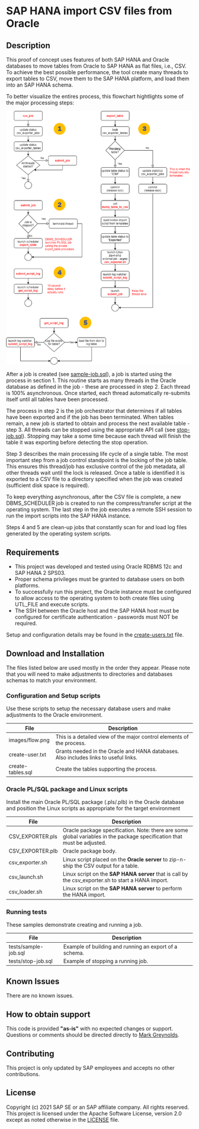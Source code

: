 # SAP HANA import CSV files from Oracle

## Description
This proof of concept uses features of both SAP HANA and Oracle databases to move tables from Oracle to SAP HANA as flat files, i.e., CSV.  To achieve the best possible performance, the tool create many threads to export tables to CSV, move them to the SAP HANA platform, and load them into an SAP HANA schema.

To better visualize the entires process, this flowchart hightlights some of the major processing steps:

![Process Flow](images/flow.png?raw=true "Process Flow")

After a job is created (see [sample-job.sql](test/sample-job.sql)), a job is started using the process in section 1. This routine starts as many threads in the Oracle database as defined in the job - these are processed in step 2. Each thread is 100% asynchronous. Once started, each thread automatically re-submits itself until all tables have been processed.

The process in step 2 is the job orchestrator that determines if all tables have been exported and if the job has been terminated. When tables remain, a new job is started to obtain and process the next available table - step 3.  All threads can be stopped using the appropriate API call (see [stop-job.sql](tests/stop-job.sql)).  Stopping may take a some time because each thread will finish the table it was exporting before detecting the stop operation.

Step 3 describes the main processing life cycle of a single table. The most important step from a job control standpoint is the locking of the job table. This ensures this thread/job has exclusive control of the job metadata, all other threads wait until the lock is released. Once a table is identified it is exported to a CSV file to a directory specified when the job was created (sufficient disk space is required).

To keep everything asynchronous, after the CSV file is complete, a new DBMS_SCHEDULER job is created to run the compress/transfer script at the operating system. The last step in the job executes a remote SSH session to run the import scripts into the SAP HANA instance.

Steps 4 and 5 are clean-up jobs that constantly scan for and load log files generated by the operating system scripts.

## Requirements
* This project was developed and tested using Oracle RDBMS 12c and SAP HANA 2 SPS03.
* Proper schema privileges must be granted to database users on both platforms.
* To successfully run this project, the Oracle instance must be configured to allow access to the operating system to both create files using UTL_FILE and execute scripts.
* The SSH between the Oracle host and the SAP HANA host must be configured for certificate authentication - passwords must NOT be required.

Setup and configuration details may be found in the [create-users.txt](src/create-users.txt) file.

## Download and Installation
The files listed below are used mostly in the order they appear.  Please note that you will need to make adjustments to directories and databases schemas to match your environment.

### Configuration and Setup scripts

Use these scripts to setup the necessary database users and make adjustments to the Oracle environment.

| File | Description |
| ---- | ----------- |
| images/flow.png | This is a detailed view of the major control elements of the process.|
| create-user.txt | Grants needed in the Oracle and HANA databases.  Also includes links to useful links.|
| create-tables.sql | Create the tables supporting the process.|

### Oracle PL/SQL package and Linux scripts

Install the main Oracle PL/SQL package (.pls/.plb) in the Oracle database and position the Linux scripts as appropriate for the target environment

| File | Description |
| ---- | ----------- |
|CSV_EXPORTER.pls | Oracle package specification.  Note: there are some global variables in the package specification that must be adjusted.
|CSV_EXPORTER.plb | Oracle package body.
|csv_exporter.sh | Linux script placed on the **Oracle server** to zip-n-ship the CSV output for a table.
|csv_launch.sh | Linux script on the **SAP HANA server** that is call by the csv_exporter.sh to start a HANA import.
|csv_loader.sh | Linux script on the **SAP HANA server** to perform the HANA import.

### Running tests

These samples demonstrate creating and running a job.

| File | Description |
| ---- | ----------- |
| tests/sample-job.sql | Example of building and running an export of a schema. |
| tests/stop-job.sql | Example of stopping a running job. |

## Known Issues
There are no known issues.

## How to obtain support
This code is provided **"as-is"** with no expected changes or support.  Questions or comments should be directed directly to [Mark Greynolds](mailto:mark.greynolds@sap.com?subject=Oracle%20CSV%20exporter&body=Question%20or%20comment%20on%20the%20Orace%20CSV%20to%20SAP%20HANA%20export%20tool).

## Contributing
This project is only updated by SAP employees and accepts no other contributions.

## License
Copyright (c) 2021 SAP SE or an SAP affiliate company. All rights reserved. This project is licensed under the Apache Software License, version 2.0 except as noted otherwise in the [LICENSE](LICENSES/Apache-2.0.txt) file.
